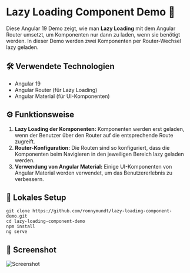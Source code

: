# Lazy Loading Component Demo 🚦

Diese Angular 19 Demo zeigt, wie man **Lazy Loading** mit dem Angular Router umsetzt, 
um Komponenten nur dann zu laden, wenn sie benötigt werden. 
In dieser Demo werden zwei Komponenten per Router-Wechsel lazy geladen.

## 🛠️ Verwendete Technologien

- Angular 19
- Angular Router (für Lazy Loading)
- Angular Material (für UI-Komponenten)

## ⚙️ Funktionsweise

1. **Lazy Loading der Komponenten:** Komponenten werden erst geladen, wenn der Benutzer über den Router auf die entsprechende Route zugreift.
2. **Router-Konfiguration:** Die Routen sind so konfiguriert, dass die Komponenten beim Navigieren in den jeweiligen Bereich lazy geladen werden.
3. **Verwendung von Angular Material:** Einige UI-Komponenten von Angular Material werden verwendet, um das Benutzererlebnis zu verbessern.

## 🚀 Lokales Setup

```
git clone https://github.com/ronnymundt/lazy-loading-component-demo.git
cd lazy-loading-component-demo
npm install
ng serve
```

## 📸 Screenshot

![Screenshot](/src/assets/screenshot.png)
